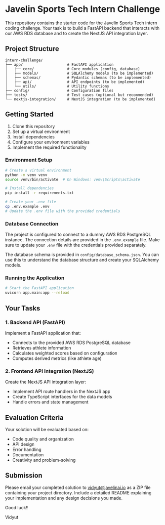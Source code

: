 # Javelin Sports Tech Intern Challenge

This repository contains the starter code for the Javelin Sports Tech intern coding challenge. Your task is to build a FastAPI backend that interacts with our AWS RDS database and to create the NextJS API integration layer.

## Project Structure

```
intern-challenge/
├── app/                    # FastAPI application
│   ├── core/               # Core modules (config, database)
│   ├── models/             # SQLAlchemy models (to be implemented)
│   ├── schemas/            # Pydantic schemas (to be implemented)
│   ├── api/                # API endpoints (to be implemented)
│   └── utils/              # Utility functions
├── config/                 # Configuration files
├── tests/                  # Test cases (optional but recommended)
└── nextjs-integration/     # NextJS integration (to be implemented)
```

## Getting Started

1. Clone this repository
2. Set up a virtual environment
3. Install dependencies
4. Configure your environment variables
5. Implement the required functionality

### Environment Setup

```bash
# Create a virtual environment
python -m venv venv
source venv/bin/activate  # On Windows: venv\Scripts\activate

# Install dependencies
pip install -r requirements.txt

# Create your .env file
cp .env.example .env
# Update the .env file with the provided credentials
```

### Database Connection

The project is configured to connect to a dummy AWS RDS PostgreSQL instance. The connection details are provided in the `.env.example` file. Make sure to update your `.env` file with the credentials provided separately.

The database schema is provided in `config/database_schema.json`. You can use this to understand the database structure and create your SQLAlchemy models.

### Running the Application

```bash
# Start the FastAPI application
uvicorn app.main:app --reload
```

## Your Tasks

### 1. Backend API (FastAPI)

Implement a FastAPI application that:

- Connects to the provided AWS RDS PostgreSQL database
- Retrieves athlete information
- Calculates weighted scores based on configuration
- Computes derived metrics (like athlete age)

### 2. Frontend API Integration (NextJS)

Create the NextJS API integration layer:

- Implement API route handlers in the NextJS app
- Create TypeScript interfaces for the data models
- Handle errors and state management

## Evaluation Criteria

Your solution will be evaluated based on:

- Code quality and organization
- API design
- Error handling
- Documentation
- Creativity and problem-solving

## Submission

Please email your completed solution to vidyut@javelinai.io as a ZIP file containing your project directory. Include a detailed README explaining your implementation and any design decisions you made.

Good luck!!

Vidyut
